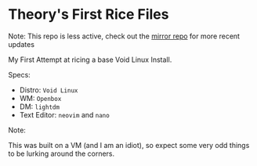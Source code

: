 # Theory's First Rice Files
Note: This repo is less active, check out the [mirror repo](https://gitlab.com/Theory_of_Everything/first-rice-dotfiles) for more recent updates

My First Attempt at ricing a base Void Linux Install.

Specs:
+ Distro: `Void Linux`
+ WM: `Openbox`
+ DM: `lightdm`
+ Text Editor: `neovim` and `nano`


Note:

This was built on a VM (and I am an idiot), so expect some very odd things to be lurking around the corners.
